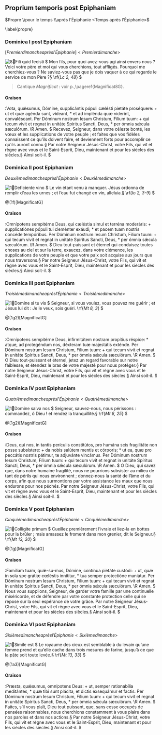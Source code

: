 ## Proprium temporis post Epiphaniam

$Propre \\pour le temps \\après l'Épiphanie <Temps après l'Épiphanie>$

\label{propre}

### Dominica I post Epiphaniam

$[Premier dimanche après l'Épiphanie] <Premier dimanche>$

![8:ant:Fili quid fecisti](fili_quid)
$
Mon fils, pour quoi avez-vous agi ainsi envers nous ? Voici votre père et moi qui vous cherchions, tout affligés. Pourquoi me cherchiez-vous ? Ne saviez-vous pas que je dois vaquer à ce qui regarde le service de mon Père ?§
\rf{_Lc 2, 48_}
$

> Cantique *Magnificat* : voir p.\,\pageref{Magnificat8G}.

#### Oraison

:Vota, quǽsumus, Dómine, supplicántis pópuli cælésti pietáte proséquere: +
ut et quæ agénda sunt, vídeant, \* et ad implénda quæ víderint, convaléscant.
Per Dóminum nostrum Iesum Christum, Fílium tuum: +
qui tecum vivit et regnat in unitáte Spíritus Sancti, Deus, \* per ómnia sǽcula sæculórum. \R Amen.
$
Recevez, Seigneur, dans votre céleste bonté, les vœux et les supplications de votre peuple ;
et faites que vos fidèles connaissent ce qu’ils doivent faire, et deviennent forts pour accomplir ce qu’ils auront connu.§
Par notre Seigneur Jésus-Christ, votre Fils, qui vit et règne avec vous et le Saint-Esprit, Dieu, maintenant et pour les siècles des siècles.§
Ainsi soit-il.
$

### Dominica II post Epiphaniam

$Deuxième dimanche après l'Épiphanie <Deuxième dimanche>$

![1:ant:Deficiente vino](deficiente)
$
Le vin étant venu à manquer. Jésus ordonna de remplir d’eau les urnes ;
et l’eau fut changé en vin, alleluia.§
\rf{_Io 2, 3-9_}
$

@(1f)[MagnificatG]

#### Oraison

:Omnípotens sempitérne Deus, qui cæléstia simul et terréna moderáris: +
supplicatiónes pópuli tui cleménter exáudi; \* et pacem tuam nostris concéde tempóribus.
Per Dóminum nostrum Iesum Christum, Fílium tuum: +
qui tecum vivit et regnat in unitáte Spíritus Sancti, Deus, \* per ómnia sǽcula sæculórum. \R Amen.
$
Dieu tout-puissant et éternel qui conduisez toutes choses au ciel et sur la terre, exaucez,
dans votre clémence, les supplications de votre peuple et que votre paix soit acquise aux jours que nous traversons.§
Par notre Seigneur Jésus-Christ, votre Fils, qui vit et règne avec vous et le Saint-Esprit, Dieu, maintenant et pour les siècles des siècles.§
Ainsi soit-il.
$

### Dominica III post Epiphaniam

$Troisième dimanche après l'Épiphanie <Troisième dimanche>$

![1:ant:Domine si tu vis](domine_si_tu)
$
Seigneur, si vous voulez, vous pouvez me guérir ; et Jésus lui dit : Je le veux, sois guéri.
\rf{_Mt 8, 3_}
$

@(1g2)[MagnificatG]

#### Oraison

:Omnípotens sempitérne Deus, infirmitátem nostram propítius réspice: \*
atque, ad protegéndum nos, déxteram tuæ majestátis exténde.
Per Dóminum nostrum Iesum Christum, Fílium tuum: +
qui tecum vivit et regnat in unitáte Spíritus Sancti, Deus, \* per ómnia sǽcula sæculórum. \R Amen.
$
O Dieu tout-puissant et éternel, jetez un regard favorable sur notre faiblesse, et étendez le bras de votre majesté pour nous protéger.§
Par notre Seigneur Jésus-Christ, votre Fils, qui vit et règne avec vous
et le Saint-Esprit, Dieu, maintenant et pour les siècles des siècles.§
Ainsi soit-il.
$

### Dominica IV post Epiphaniam

$Quatrième dimanche après l'Épiphanie <Quatrième dimanche>$

![1:ant:Domine salva nos](domine_salva)
$
Seigneur, sauvez-nous, nous périssons : commandez, ô Dieu !
et rendez la tranquillité.§
\rf{_Mt 8, 25_}
$

@(1g2)[MagnificatG]

#### Oraison

:Deus, qui nos, in tantis perículis constitútos, pro humána scis fragilitáte non posse subsístere: +
da nobis salútem mentis et córporis; \* ut ea, quæ pro peccátis nostris pátimur, te adjuvánte vincámus.
Per Dóminum nostrum Iesum Christum, Fílium tuum: +
qui tecum vivit et regnat in unitáte Spíritus Sancti, Deus, \* per ómnia sǽcula sæculórum. \R Amen.
$
O Dieu, qui savez que, dans notre humaine fragilité, nous ne pourrions subsister au milieu de tant de périls qui nous environnent ; donnez-nous la santé de l’âme et du corps, afin que nous surmontions par votre assistance les maux que nous endurons pour nos péchés. Par notre Seigneur Jésus-Christ, votre Fils, qui vit et règne avec vous et le Saint-Esprit, Dieu, maintenant et pour les siècles des siècles.§
Ainsi soit-il.
$

### Dominica V post Epiphaniam

$Cinquième dimanche après l'Épiphanie <Cinquième dimanche>$

![1:ant:Colligite primum](colligite)
$
Cueillez premièrement l’ivraie et liez-la en bottes pour la brûler ;
mais amassez le froment dans mon grenier, dit le Seigneur.§
\rf{_Mt 13, 30_}
$

@(1g)[MagnificatG]

#### Oraison

:Famíliam tuam, quǽ\-su\-mus, Dómine, contínua pietáte custódi: +
ut, quæ in sola spe grátiæ cœléstis innítitur, \* tua semper protectióne muniátur.
Per Dóminum nostrum Iesum Christum, Fílium tuum: +
qui tecum vivit et regnat in unitáte Spíritus Sancti, Deus, \* per ómnia sǽcula sæculórum. \R Amen.
$
Nous vous supplions, Seigneur, de garder votre famille par une continuelle miséricorde, et de défendre par votre constante protection celle qui se repose sur la seul espérance de votre grâce. Par notre Seigneur Jésus-Christ, votre Fils, qui vit et règne avec vous et le Saint-Esprit, Dieu, maintenant et pour les siècles des siècles.§
Ainsi soit-il.
$

### Dominica VI post Epiphaniam

$Sixième dimanche après l'Épiphanie <Sixième dimanche>$

![1:ant:Simile est](simile)
$
Le royaume des cieux est semblable à du levain qu’une femme prend et qu’elle cache dans trois mesures de farine,
jusqu’à ce que la pâte soit toute levée.§
\rf{_Mt 13, 33_}
$

@(1a3)[MagnificatG]

#### Oraison

:Præsta, quǽsumus, omnípotens Deus: +
ut, semper rationabília meditántes, \* quæ tibi sunt plácita, et dictis exsequámur et factis.
Per Dóminum nostrum Iesum Christum, Fílium tuum: +
qui tecum vivit et regnat in unitáte Spíritus Sancti, Deus, \* per ómnia sǽcula sæculórum. \R Amen.
$
Faites, s’il vous plaît, Dieu tout puissant, que, sans cesse occupés de pensées raisonnables,
nous cherchions constamment à vous plaire dans nos paroles et dans nos actions.§
Par notre Seigneur Jésus-Christ, votre Fils, qui vit et règne avec vous et le Saint-Esprit, Dieu, maintenant et pour les siècles des siècles.§
Ainsi soit-il.
$
